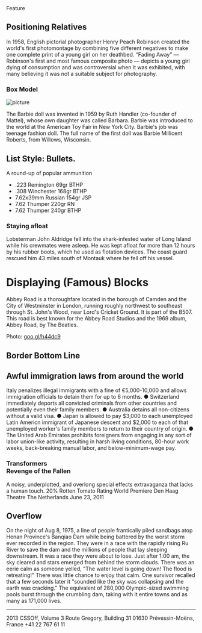 <div class="feature-type">Feature</div>

<h2 class="feature-title">Positioning Relatives</h2>

<p class="feature-text">In 1958, English pictorial photographer Henry Peach Robinson created the world's first photomontage by combining five different negatives to make one complete print of a young girl on her deathbed. “Fading Away” — Robinson's first and most famous composite photo — depicts a young girl dying of consumption and was controversial when it was exhibited, with many believing it was not a suitable subject for photography.</p>

<h3 class="box-model-title">Box Model</h3>

<img src="" id="barbiebox" alt="picture" title="Barbie - a Box Model" />

<p class="box-model-text">The Barbie doll was invented in 1959 by Ruth Handler (co-founder of Mattel), whose own daughter was called Barbara. Barbie was introduced to the world at the American Toy Fair in New York City. Barbie's job was teenage fashion doll. The full name of the first doll was Barbie Millicent Roberts, from Willows, Wisconsin.</p>

<h2 class="list-style-title">List Style: Bullets.</h2>

A round-up of popular ammunition

* .223 Remington 69gr BTHP
* .308 Winchester 168gr BTHP
* 7.62x39mm Russian 154gr JSP
* 7.62 Thumper 220gr RN
* 7.62 Thumper 240gr BTHP

<h3 class"afloat">Staying afloat</h3>

Lobsterman John Aldridge fell into the shark-infested water of Long Island while his crewmates were asleep. He was kept afloat for more than 12 hours by his rubber boots, which he used as flotation devices. The coast guard rescued him 43 miles south of Montauk where he fell off his vessel.

<h1 class"main-article">Displaying (Famous) Blocks</h1>
Abbey Road is a thoroughfare located in the borough of Camden and the City of Westminster in London, running roughly northwest to southeast through St. John's Wood, near Lord's Cricket Ground. It is part of the B507. This road is best known for the Abbey Road Studios and the 1969 album, Abbey Road, by The Beatles.

Photo: [goo.gl/h44dc9](goo.gl/h44dc9 "The Beatles crossing Abbey Road")
 
<h2 class="feature-bottom-line">Border Bottom Line</h2>
<h2>Awful immigration laws from around the world</h2>
Italy penalizes illegal immigrants with a fine of €5,000-10,000 and allows immigration officials to detain them for up to 6 months. ● Switzerland immediately deports all convicted criminals from other countries and potentially even their family members. ● Australia detains all non-citizens without a valid visa. ● Japan is allowed to pay $3,000 to each unemployed Latin Americn immigrant of Japanese descent and $2,000 to each of that unemployed worker's family members to return to their country of origin. ● The United Arab Emirates prohibits foreigners from engaging in any sort of labor union-like activity, resulting in harsh living conditions, 80-hour work weeks, back-breaking manual labor, and below-minimum-wage pay.

<h3>Transformers<br>
Revenge of the Fallen</h3>
A noisy, underplotted, and overlong special effects extravaganza that lacks a human touch.
20% Rotten Tomato Rating
World Premiere
Den Haag Theatre
The Netherlands
June 23, 2011

<h2 class"owerflow">Overflow</h2>
On the night of Aug 8, 1975, a line of people frantically piled sandbags atop Henan Province's Banqiao Dam while being battered by the worst storm ever recorded in the region. They were in a race with the rapidly rising Ru River to save the dam and the millions of people that lay sleeping downstream. It was a race they were about to lose.
Just after 1:00 am, the sky cleared and stars emerged from behind the storm clouds. There was an eerie calm as someone yelled, "The water level is going down! The flood is retreating!"
There was little chance to enjoy that calm. One survivor recalled that a few seconds later it "sounded like the sky was collapsing and the earth was cracking." The equivalent of 280,000 Olympic-sized swimming pools burst through the crumbling dam, taking with it entire towns and as many as 171,000 lives.

---------------------------------------
 

<footer>
2013 CSSOff, Volume 3
<adress>Route Gregory, Building 31
01630 Prévessin-Moëns, France
+41 22 767 61 11</adress>
</footer>